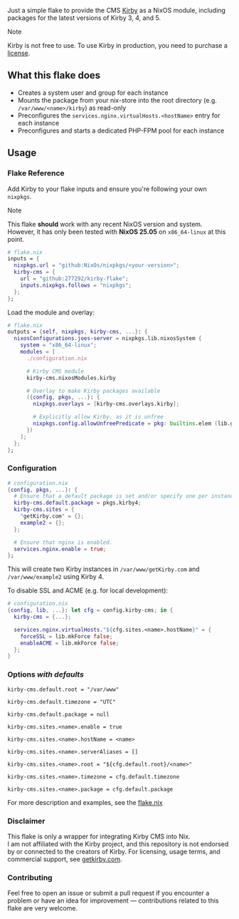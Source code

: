 Just a simple flake to provide the CMS [Kirby](https://github.com/getkirby/kirby) as a NixOS module, including packages for the latest versions of Kirby 3, 4, and 5.

  > [!note]
  > Kirby is not free to use. To use Kirby in production, you need to purchase a [license](https://getkirby.com/license).

## What this flake does
  - Creates a system user and group for each instance
  - Mounts the package from your nix-store into the root directory (e.g. ```/var/www/<name>/kirby```) as read-only
  - Preconfigures the ```services.nginx.virtualHosts.<hostName>``` entry for each instance
  - Preconfigures and starts a dedicated PHP-FPM pool for each instance

## Usage

### Flake Reference
Add Kirby to your flake inputs and ensure you're following your own `nixpkgs`.
  > [!note]
  > This flake **should** work with any recent NixOS version and system.  
  > However, it has only been tested with **NixOS 25.05** on `x86_64-linux` at this point.

```nix
# flake.nix
inputs = {
  nixpkgs.url = "github:NixOs/nixpkgs/<your-version>";
  kirby-cms = {
    url = "github:277292/kirby-flake";
    inputs.nixpkgs.follows = "nixpkgs";
  };
};
```

Load the module and overlay:
```nix
# flake.nix
outputs = {self, nixpkgs, kirby-cms, ...}: {
  nixosConfigurations.joes-server = nixpkgs.lib.nixosSystem {
    system = "x86_64-linux";
    modules = [
      ./configuration.nix

      # Kirby CMS module
      kirby-cms.nixosModules.kirby

      # Overlay to make Kirby packages available
      ({config, pkgs, ...}: {
        nixpkgs.overlays = [kirby-cms.overlays.kirby];

        # Explicitly allow Kirby, as it is unfree
        nixpkgs.config.allowUnfreePredicate = pkg: builtins.elem (lib.getName pkg) ["kirby"];
      })
    ];
  };
};
```

### Configuration
```nix
# configuration.nix
{config, pkgs, ...}: {
  # Ensure that a default package is set and/or specify one per instance.
  kirby-cms.default.package = pkgs.kirby4;
  kirby-cms.sites = {
    "getKirby.com" = {};
    example2 = {};
  };

  # Ensure that nginx is enabled.
  services.nginx.enable = true;
};
```
This will create two Kirby instances in ```/var/www/getKirby.com``` and ```/var/www/example2``` using Kirby 4.

To disable SSL and ACME (e.g. for local development):
```nix
# configuration.nix
{config, lib, ...}: let cfg = config.kirby-cms; in {
  kirby-cms = {...};

  services.nginx.virtualHosts."${cfg.sites.<name>.hostName}" = {
    forceSSL = lib.mkForce false;
    enableACME = lib.mkForce false;
  };
}
```

### Options *with defaults*
```kirby-cms.default.root = "/var/www"```

```kirby-cms.default.timezone = "UTC"```

```kirby-cms.default.package = null```

```kirby-cms.sites.<name>.enable = true```

```kirby-cms.sites.<name>.hostName = <name>```

```kirby-cms.sites.<name>.serverAliases = []```

```kirby-cms.sites.<name>.root = "${cfg.default.root}/<name>"```

```kirby-cms.sites.<name>.timezone = cfg.default.timezone```

```kirby-cms.sites.<name>.package = cfg.default.package```

For more description and examples, see the [flake.nix](https://github.com/277292/kirby-flake/blob/main/flake.nix)

### Disclaimer
This flake is only a wrapper for integrating Kirby CMS into Nix.  
I am not affiliated with the Kirby project, and this repository is not endorsed by or connected to the creators of Kirby. For licensing, usage terms, and commercial support, see [getkirby.com](https://getkirby.com/).

### Contributing
Feel free to open an issue or submit a pull request if you encounter a problem or have an idea for improvement — contributions related to this flake are very welcome.
